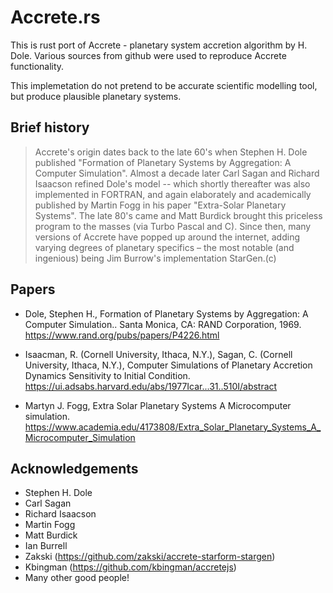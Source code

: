 Accrete.rs
========================
This is rust port of Accrete - planetary system accretion algorithm by H. Dole. Various sources from github were used to reproduce Accrete functionality.

This implemetation do not pretend to be accurate scientific modelling tool, but produce plausible planetary systems.

## Brief history
>Accrete's origin dates back to the late 60's when Stephen H. Dole published "Formation of Planetary Systems by Aggregation: A Computer Simulation". 
>Almost a decade later Carl Sagan and Richard Isaacson refined Dole's model -- which shortly thereafter was also implemented in FORTRAN, and again elaborately and academically published by Martin Fogg in his paper "Extra-Solar Planetary Systems".
>The late 80's came and Matt Burdick brought this priceless program to the masses (via Turbo Pascal and C). Since then, many versions of Accrete have popped up around the internet, adding varying degrees of planetary specifics – the most notable (and ingenious) being Jim Burrow's implementation StarGen.(c)

## Papers
- Dole, Stephen H., Formation of Planetary Systems by Aggregation: A Computer Simulation.. Santa Monica, CA: RAND Corporation, 1969. https://www.rand.org/pubs/papers/P4226.html

- Isaacman, R. (Cornell University, Ithaca, N.Y.), Sagan, C. (Cornell University, Ithaca, N.Y.), Computer Simulations of Planetary Accretion Dynamics Sensitivity to Initial Condition.
https://ui.adsabs.harvard.edu/abs/1977Icar...31..510I/abstract

- Martyn J. Fogg, Extra Solar Planetary Systems A Microcomputer simulation.
https://www.academia.edu/4173808/Extra_Solar_Planetary_Systems_A_Microcomputer_Simulation

## Acknowledgements
- Stephen H. Dole
- Carl Sagan
- Richard Isaacson
- Martin Fogg
- Matt Burdick
- Ian Burrell
- Zakski (https://github.com/zakski/accrete-starform-stargen)
- Kbingman (https://github.com/kbingman/accretejs)
- Many other good people!
